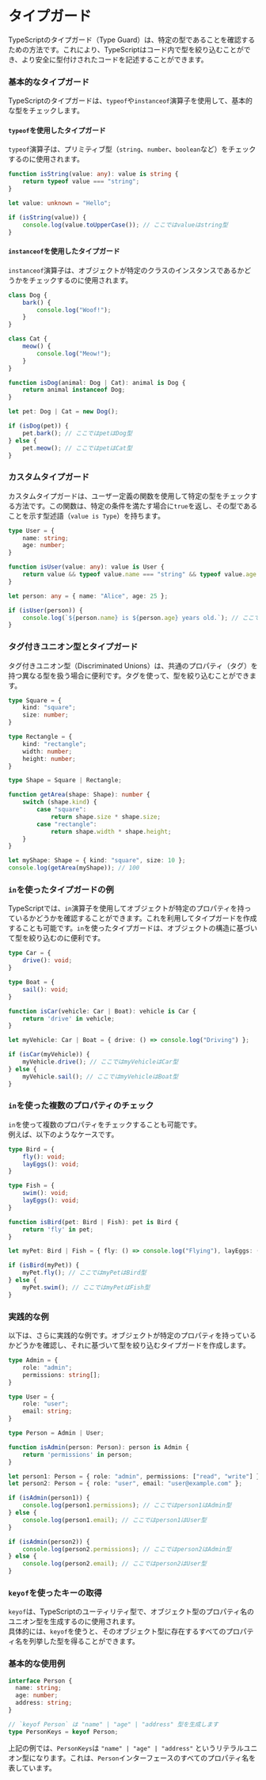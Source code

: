 # タイプガード
TypeScriptのタイプガード（Type Guard）は、特定の型であることを確認するための方法です。これにより、TypeScriptはコード内で型を絞り込むことができ、より安全に型付けされたコードを記述することができます。

### 基本的なタイプガード

TypeScriptのタイプガードは、`typeof`や`instanceof`演算子を使用して、基本的な型をチェックします。

#### `typeof`を使用したタイプガード

`typeof`演算子は、プリミティブ型（`string`、`number`、`boolean`など）をチェックするのに使用されます。

```typescript
function isString(value: any): value is string {
    return typeof value === "string";
}

let value: unknown = "Hello";

if (isString(value)) {
    console.log(value.toUpperCase()); // ここではvalueはstring型
}
```

#### `instanceof`を使用したタイプガード

`instanceof`演算子は、オブジェクトが特定のクラスのインスタンスであるかどうかをチェックするのに使用されます。

```typescript
class Dog {
    bark() {
        console.log("Woof!");
    }
}

class Cat {
    meow() {
        console.log("Meow!");
    }
}

function isDog(animal: Dog | Cat): animal is Dog {
    return animal instanceof Dog;
}

let pet: Dog | Cat = new Dog();

if (isDog(pet)) {
    pet.bark(); // ここではpetはDog型
} else {
    pet.meow(); // ここではpetはCat型
}
```

### カスタムタイプガード

カスタムタイプガードは、ユーザー定義の関数を使用して特定の型をチェックする方法です。この関数は、特定の条件を満たす場合に`true`を返し、その型であることを示す型述語（`value is Type`）を持ちます。

```typescript
type User = {
    name: string;
    age: number;
}

function isUser(value: any): value is User {
    return value && typeof value.name === "string" && typeof value.age === "number";
}

let person: any = { name: "Alice", age: 25 };

if (isUser(person)) {
    console.log(`${person.name} is ${person.age} years old.`); // ここではpersonはUser型
}
```

### タグ付きユニオン型とタイプガード

タグ付きユニオン型（Discriminated Unions）は、共通のプロパティ（タグ）を持つ異なる型を扱う場合に便利です。タグを使って、型を絞り込むことができます。

```typescript
type Square = {
    kind: "square";
    size: number;
}

type Rectangle = {
    kind: "rectangle";
    width: number;
    height: number;
}

type Shape = Square | Rectangle;

function getArea(shape: Shape): number {
    switch (shape.kind) {
        case "square":
            return shape.size * shape.size;
        case "rectangle":
            return shape.width * shape.height;
    }
}

let myShape: Shape = { kind: "square", size: 10 };
console.log(getArea(myShape)); // 100
```

### `in`を使ったタイプガードの例

TypeScriptでは、`in`演算子を使用してオブジェクトが特定のプロパティを持っているかどうかを確認することができます。これを利用してタイプガードを作成することも可能です。`in`を使ったタイプガードは、オブジェクトの構造に基づいて型を絞り込むのに便利です。

```typescript
type Car = {
    drive(): void;
}

type Boat = {
    sail(): void;
}

function isCar(vehicle: Car | Boat): vehicle is Car {
    return 'drive' in vehicle;
}

let myVehicle: Car | Boat = { drive: () => console.log("Driving") };

if (isCar(myVehicle)) {
    myVehicle.drive(); // ここではmyVehicleはCar型
} else {
    myVehicle.sail(); // ここではmyVehicleはBoat型
}
```


### `in`を使った複数のプロパティのチェック

`in`を使って複数のプロパティをチェックすることも可能です。  
例えば、以下のようなケースです。

```typescript
type Bird = {
    fly(): void;
    layEggs(): void;
}

type Fish = {
    swim(): void;
    layEggs(): void;
}

function isBird(pet: Bird | Fish): pet is Bird {
    return 'fly' in pet;
}

let myPet: Bird | Fish = { fly: () => console.log("Flying"), layEggs: () => console.log("Laying eggs") };

if (isBird(myPet)) {
    myPet.fly(); // ここではmyPetはBird型
} else {
    myPet.swim(); // ここではmyPetはFish型
}
```

### 実践的な例

以下は、さらに実践的な例です。オブジェクトが特定のプロパティを持っているかどうかを確認し、それに基づいて型を絞り込むタイプガードを作成します。

```typescript
type Admin = {
    role: "admin";
    permissions: string[];
}

type User = {
    role: "user";
    email: string;
}

type Person = Admin | User;

function isAdmin(person: Person): person is Admin {
    return 'permissions' in person;
}

let person1: Person = { role: "admin", permissions: ["read", "write"] };
let person2: Person = { role: "user", email: "user@example.com" };

if (isAdmin(person1)) {
    console.log(person1.permissions); // ここではperson1はAdmin型
} else {
    console.log(person1.email); // ここではperson1はUser型
}

if (isAdmin(person2)) {
    console.log(person2.permissions); // ここではperson2はAdmin型
} else {
    console.log(person2.email); // ここではperson2はUser型
}
```

### `keyof`を使ったキーの取得


`keyof`は、TypeScriptのユーティリティ型で、オブジェクト型のプロパティ名のユニオン型を生成するのに使用されます。  
具体的には、`keyof`を使うと、そのオブジェクト型に存在するすべてのプロパティ名を列挙した型を得ることができます。  

### 基本的な使用例

```typescript
interface Person {
  name: string;
  age: number;
  address: string;
}

// `keyof Person` は "name" | "age" | "address" 型を生成します
type PersonKeys = keyof Person;
```

上記の例では、`PersonKeys`は `"name" | "age" | "address"` というリテラルユニオン型になります。これは、`Person`インターフェースのすべてのプロパティ名を表しています。
